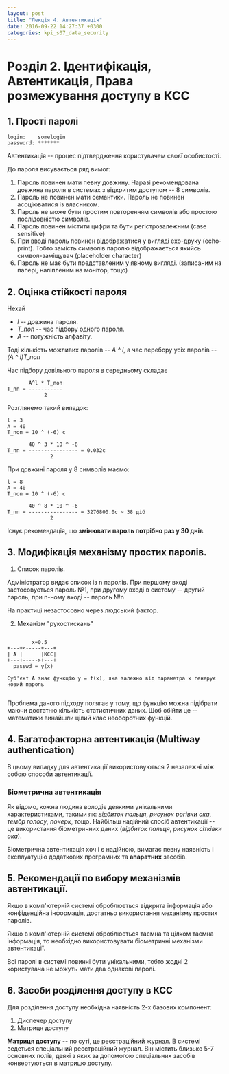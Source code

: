 ```yaml
---
layout: post
title: "Лекція 4. Автентикація"
date: 2016-09-22 14:27:37 +0300
categories: kpi_s07_data_security
---
```


# Розділ 2. Ідентифікація, Автентикація, Права розмежування доступу в КСС

## 1. Прості паролі

```
login:    somelogin
password: *******
```

Автентикація -- процес підтвердження користувачем своєї особистості.

До пароля висувається ряд вимог:

1. Пароль повинен мати певну довжину. Наразі рекомендована довжина пароля в системах з відкритим доступом -- 8 символів.
2. Пароль не повинен мати семантики. Пароль не повинен асоціюватися із власником.
3. Пароль не може бути простим повторенням символів або простою послідовністю символів.
4. Пароль повинен містити цифри та бути регістрозалежним (case sensitive)
5. При вводі пароль повинен відображатися у вигляді ехо-друку (echo-print). Тобто замість символів паролю відображається якийсь символ-заміщувач (placeholder character)
6. Пароль не має бути представленим у явному вигляді. (записаним на папері, наліпленим на монітор, тощо)

## 2. Оцінка стійкості пароля

Нехай 
- *l* -- довжина пароля. 
- *T_поп* -- час підбору одного пароля. 
- *A* -- потужність алфавіту.

Тоді кількість можливих паролів -- *A ^ l*, а час перебору усіх паролів -- *(A ^ l)T_поп*

Час підбору довільного пароля в середньому складає 
```
       A^l * T_поп
T_пп = -----------
            2
```

Розглянемо такий випадок:

```
l = 3
A = 40
T_поп = 10 ^ (-6) c

       40 ^ 3 * 10 ^ -6
T_пп = ---------------- = 0.032с
              2
```

При довжині пароля у 8 символів маємо:

```
l = 8
A = 40
T_поп = 10 ^ (-6) c

       40 ^ 8 * 10 ^ -6
T_пп = ---------------- = 3276800.0c ~ 38 діб
              2
```

Існує рекомендація, що **змінювати пароль потрібно раз у 30 днів**.

## 3. Модифікація механізму простих паролів.

1. Список паролів.

Адміністратор видає список із n паролів. При першому вході застосовується пароль №1, при другому вході в систему -- другий пароль, при n-ному вході -- пароль №n

На практиці незастосовно через людський фактор.

2. Механізм "рукостискань"

```
                 
        x=0.5    
+---+<-----+---+ 
| A |      |КСС| 
+---+----->+---+ 
  passwd = y(x)  

Суб'єкт A знає функцію y = f(x), яка залежно від параметра x генерує новий пароль
                                                             
```

Проблема даного підходу полягає у тому, що функцію можна підібрати маючи достатню кількість статистичних даних. 
Щоб обійти це -- математики винайшли цілий клас необоротних функцій.

## 4. Багатофакторна автентикація (Multiway authentication)

В цьому випадку для автентикації використовуються 2 незалежні між собою способи автентикації.

### Біометрична автентикація
Як відомо, кожна людина володіє деякими унікальними характеристиками, такими як: *відбиток пальця*, *рисунок рогівки ока*, *тембр голосу*, *почерк*, тощо. Найбільш надійний спосіб автентикації -- це використання біометричних даних (*відбиток пальця*, *рисунок сітківки ока*).

Біометрична автентикація хоч і є надійною, вимагає певну наявність і експлуатуцію додаткових програмних та **апаратних** засобів.

## 5. Рекомендації по вибору механізмів автентикації.

Якщо в комп'ютерній системі оброблюється відкрита інформація або конфіденційна інформація, достатньо використання механізму простих паролів.

Якщо в комп'ютерній системі оброблюється таємна та цілком таємна інформація, то необхідно використовувати біометричні механізми автентикації.

Всі паролі в системі повинні бути унікальними, тобто жодні 2 користувача не можуть мати два однакові паролі.

## 6. Засоби розділення доступу в КСС

Для розділення доступу необхідна наявність 2-х базових компонент:

1. Диспечер доступу
2. Матриця доступу

**Матриця доступу** -- по суті, це реєстраційний журнал. В системі ведеться спеціальний реєстраційний журнал. Він містить близько 5-7 основних полів, деякі з яких за допомогою спеціальних засобів конвертуються в матрицю доступу.
